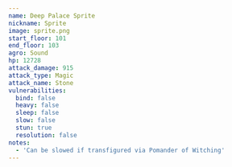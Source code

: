 ```yaml
---
name: Deep Palace Sprite
nickname: Sprite
image: sprite.png
start_floor: 101
end_floor: 103
agro: Sound
hp: 12728
attack_damage: 915
attack_type: Magic
attack_name: Stone
vulnerabilities:
  bind: false
  heavy: false
  sleep: false
  slow: false
  stun: true
  resolution: false
notes:
  - 'Can be slowed if transfigured via Pomander of Witching'
---
```

